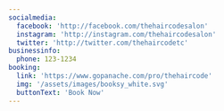 ```yaml
---
socialmedia:
  facebook: 'http://facebook.com/thehaircodesalon'
  instagram: 'http://instagram.com/thehaircodesalon'
  twitter: 'http://twitter.com/thehaircodetc'
businessinfo:
  phone: 123-1234
booking:
  link: 'https://www.gopanache.com/pro/thehaircode'
  img: '/assets/images/booksy_white.svg'
  buttonText: 'Book Now'
---
```


